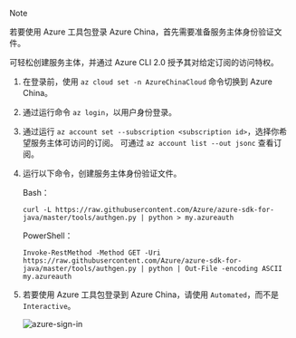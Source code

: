 > [!NOTE]
> 若要使用 Azure 工具包登录 Azure China，首先需要准备服务主体身份验证文件。
>
> 可轻松创建服务主体，并通过 Azure CLI 2.0 授予其对给定订阅的访问特权。
>
> 1. 在登录前，使用 `az cloud set -n AzureChinaCloud` 命令切换到 Azure China。
> 1. 通过运行命令 `az login`，以用户身份登录。
> 1. 通过运行 `az account set --subscription <subscription id>`，选择你希望服务主体可访问的订阅。 可通过 `az account list --out jsonc` 查看订阅。
> 1. 运行以下命令，创建服务主体身份验证文件。
> 
>     Bash：
>     ```
>     curl -L https://raw.githubusercontent.com/Azure/azure-sdk-for-java/master/tools/authgen.py | python > my.azureauth
>     ```
>     PowerShell：
>     ```
>     Invoke-RestMethod -Method GET -Uri  https://raw.githubusercontent.com/Azure/azure-sdk-for-java/master/tools/authgen.py | python | Out-File -encoding ASCII my.azureauth
>     ```
>
> 1. 若要使用 Azure 工具包登录到 Azure China，请使用 `Automated`，而不是 `Interactive`。
>
>     ![azure-sign-in](./media/azure-intellij-login-guide/azure-sign-in.png)